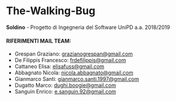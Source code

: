 
# The-Walking-Bug
**Soldino** - Progetto di Ingegneria del Software UniPD a.a. 2018/2019

#### RIFERIMENTI MAIL TEAM:

- Grespan Graziano: grazianogrespan@gmail.com
- De Filippis Francesco: frdefilippis@gmail.com
- Cattaneo Elisa: elisafuss@gmail.com
- Abbagnato Nicola: nicola.abbagnato@gmail.com
- Gianmarco Santi: gianmarco.santi.1997@gmail.com
- Dugatto Marco: dughi.boogie@gmail.com
- Sanguin Enrico: e.sanguin.92@gmail.com
